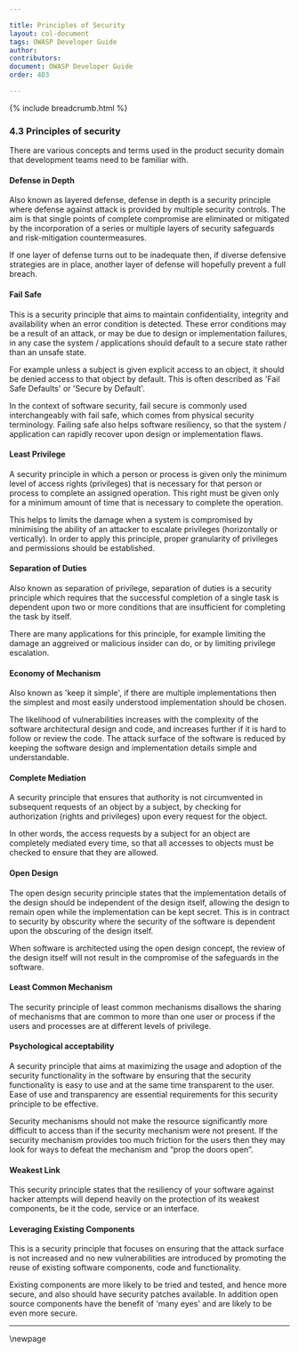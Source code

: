 ```yaml
---

title: Principles of Security
layout: col-document
tags: OWASP Developer Guide
author:
contributors:
document: OWASP Developer Guide
order: 403

---
```


{% include breadcrumb.html %}

### 4.3 Principles of security

There are various concepts and terms used in the product security domain
that development teams need to be familiar with.

#### Defense in Depth

Also known as layered defense, defense in depth is a security principle where defense against attack
is provided by multiple security controls.
The aim is that single points of complete compromise are eliminated or mitigated
by the incorporation of a series or multiple layers of security safeguards and risk-mitigation countermeasures.

If one layer of defense turns out to be inadequate then, if diverse defensive strategies are in place,
another layer of defense will hopefully prevent a full breach.

#### Fail Safe

This is a security principle that aims to maintain confidentiality, integrity and availability
when an error condition is detected.
These error conditions may be a result of an attack, or may be due to design or implementation failures,
in any case the system / applications should default to a secure state rather than an unsafe state.

For example unless a subject is given explicit access to an object,
it should be denied access to that object by default.
This is often described as 'Fail Safe Defaults' or 'Secure by Default'.

In the context of software security, fail secure is commonly used interchangeably with fail safe,
which comes from physical security terminology.
Failing safe also helps software resiliency, so that the system / application can rapidly recover
upon design or implementation flaws.

#### Least Privilege

A security principle in which a person or process is given only the minimum level of access rights (privileges)
that is necessary
for that person or process to complete an assigned operation.
This right must be given only for a minimum amount of time that is necessary to complete the operation.

This helps to limits the damage when a system is compromised by minimising the ability of an attacker
to escalate privileges (horizontally or vertically).
In order to apply this principle, proper granularity of privileges and permissions should be established.

#### Separation of Duties

Also known as separation of privilege, separation of duties is a security principle which requires that
the successful completion of a single task
is dependent upon two or more conditions that are insufficient for completing the task by itself.

There are many applications for this principle,
for example limiting the damage an aggreived or malicious insider can do, or by limiting privilege escalation.

#### Economy of Mechanism

Also known as 'keep it simple', if there are multiple implementations then the simplest
and most easily understood implementation should be chosen.

The likelihood of vulnerabilities increases with the complexity of the software architectural design and code,
and increases further if it is hard to follow or review the code.
The attack surface of the software is reduced by keeping the software design
and implementation details simple and understandable.

#### Complete Mediation

A security principle that ensures that authority is not circumvented in subsequent requests of an object by a subject,
by checking for authorization (rights and privileges) upon every request for the object.

In other words, the access requests by a subject for an object are completely mediated every time,
so that all accesses to objects must be checked to ensure that they are allowed.

#### Open Design

The open design security principle states that the implementation details of the design
should be independent of the design itself,
allowing the design to remain open while the implementation can be kept secret.
This is in contract to security by obscurity where the security of the software
is dependent upon the obscuring of the design itself.

When software is architected using the open design concept,
the review of the design itself will not result in the compromise of the safeguards in the software.

#### Least Common Mechanism

The security principle of least common mechanisms disallows the sharing of mechanisms that are common
to more than one user or process if the users and processes are at different levels of privilege.

#### Psychological acceptability

A security principle that aims at maximizing the usage and adoption of the security functionality in the software
by ensuring that the security functionality is easy to use and at the same time transparent to the user.
Ease of use and transparency are essential requirements for this security principle to be effective.

Security mechanisms should not make the resource significantly more difficult to access
than if the security mechanism were not present.
If the security mechanism provides too much friction for the users then they may look for ways
to defeat the mechanism and “prop the doors open”.

#### Weakest Link

This security principle states that the resiliency of your software against hacker attempts will depend heavily
on the protection of its weakest components, be it the code, service or an interface.

#### Leveraging Existing Components

This is a security principle that focuses on ensuring that the attack surface is not increased
and no new vulnerabilities are introduced by promoting the reuse of existing
software components, code and functionality.

Existing components are more likely to be tried and tested, and hence more secure,
and also should have security patches available.
In addition open source components have the benefit of 'many eyes' and are likely to be even more secure.

---

\newpage
